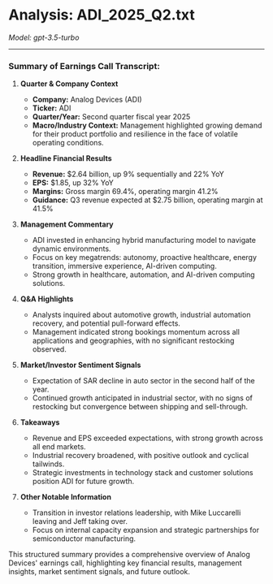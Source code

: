 # Analysis: ADI_2025_Q2.txt

*Model: gpt-3.5-turbo*

---

### Summary of Earnings Call Transcript:

1. **Quarter & Company Context**
   - **Company:** Analog Devices (ADI)
   - **Ticker:** ADI
   - **Quarter/Year:** Second quarter fiscal year 2025
   - **Macro/Industry Context:** Management highlighted growing demand for their product portfolio and resilience in the face of volatile operating conditions.

2. **Headline Financial Results**
   - **Revenue:** $2.64 billion, up 9% sequentially and 22% YoY
   - **EPS:** $1.85, up 32% YoY
   - **Margins:** Gross margin 69.4%, operating margin 41.2%
   - **Guidance:** Q3 revenue expected at $2.75 billion, operating margin at 41.5%

3. **Management Commentary**
   - ADI invested in enhancing hybrid manufacturing model to navigate dynamic environments.
   - Focus on key megatrends: autonomy, proactive healthcare, energy transition, immersive experience, AI-driven computing.
   - Strong growth in healthcare, automation, and AI-driven computing solutions.

4. **Q&A Highlights**
   - Analysts inquired about automotive growth, industrial automation recovery, and potential pull-forward effects.
   - Management indicated strong bookings momentum across all applications and geographies, with no significant restocking observed.

5. **Market/Investor Sentiment Signals**
   - Expectation of SAR decline in auto sector in the second half of the year.
   - Continued growth anticipated in industrial sector, with no signs of restocking but convergence between shipping and sell-through.

6. **Takeaways**
   - Revenue and EPS exceeded expectations, with strong growth across all end markets.
   - Industrial recovery broadened, with positive outlook and cyclical tailwinds.
   - Strategic investments in technology stack and customer solutions position ADI for future growth.

7. **Other Notable Information**
   - Transition in investor relations leadership, with Mike Luccarelli leaving and Jeff taking over.
   - Focus on internal capacity expansion and strategic partnerships for semiconductor manufacturing.

This structured summary provides a comprehensive overview of Analog Devices' earnings call, highlighting key financial results, management insights, market sentiment signals, and future outlook.